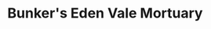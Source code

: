 ---
title: "Bunker's Eden Vale Mortuary"
url: /las-vegas/bunkers-eden-vale-mortuary/
shop: funeral directors
---
